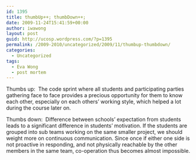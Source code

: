 ```yaml
---
id: 1395
title: thumbUp++; thumbDown++;
date: 2009-11-24T15:41:59+00:00
author: iwawong
layout: post
guid: http://ucosp.wordpress.com/?p=1395
permalink: /2009-2010/uncategorized/2009/11/thumbup-thumbdown/
categories:
  - Uncategorized
tags:
  - Eva Wong
  - post mortem
---
```

Thumbs up:  The code sprint where all students and participating parties gathering face to face provides a precious opportunity for them to know each other, especially on each others&#8217; working style, which helped a lot during the course later on.

Thumbs down:  Difference between schools&#8217; expectation from students leads to a significant difference in students&#8217; motivation. If the students are grouped into sub teams working on the same smaller project, we should weight more on continuous communication. Since once if either one side is not proactive in responding, and not physically reachable by the other members in the same team, co-operation thus becomes almost impossible.